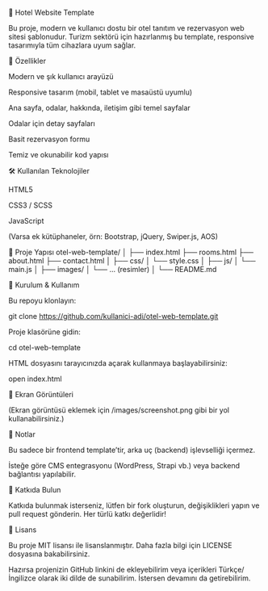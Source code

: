 🏨 Hotel Website Template

Bu proje, modern ve kullanıcı dostu bir otel tanıtım ve rezervasyon web sitesi şablonudur. Turizm sektörü için hazırlanmış bu template, responsive tasarımıyla tüm cihazlara uyum sağlar.

<!-- Eğer bir ekran görüntünüz varsa, bu satırı kullanın -->

🚀 Özellikler

Modern ve şık kullanıcı arayüzü

Responsive tasarım (mobil, tablet ve masaüstü uyumlu)

Ana sayfa, odalar, hakkında, iletişim gibi temel sayfalar

Odalar için detay sayfaları

Basit rezervasyon formu

Temiz ve okunabilir kod yapısı

🛠️ Kullanılan Teknolojiler

HTML5

CSS3 / SCSS

JavaScript

(Varsa ek kütüphaneler, örn: Bootstrap, jQuery, Swiper.js, AOS)

📂 Proje Yapısı
otel-web-template/
│
├── index.html
├── rooms.html
├── about.html
├── contact.html
│
├── css/
│   └── style.css
│
├── js/
│   └── main.js
│
├── images/
│   └── ... (resimler)
│
└── README.md

🔧 Kurulum & Kullanım

Bu repoyu klonlayın:

git clone https://github.com/kullanici-adi/otel-web-template.git


Proje klasörüne gidin:

cd otel-web-template


HTML dosyasını tarayıcınızda açarak kullanmaya başlayabilirsiniz:

open index.html

📸 Ekran Görüntüleri

(Ekran görüntüsü eklemek için /images/screenshot.png gibi bir yol kullanabilirsiniz.)

📌 Notlar

Bu sadece bir frontend template’tir, arka uç (backend) işlevselliği içermez.

İsteğe göre CMS entegrasyonu (WordPress, Strapi vb.) veya backend bağlantısı yapılabilir.

🤝 Katkıda Bulun

Katkıda bulunmak isterseniz, lütfen bir fork oluşturun, değişiklikleri yapın ve pull request gönderin. Her türlü katkı değerlidir!

📄 Lisans

Bu proje MIT lisansı ile lisanslanmıştır. Daha fazla bilgi için LICENSE dosyasına bakabilirsiniz.

Hazırsa projenizin GitHub linkini de ekleyebilirim veya içerikleri Türkçe/İngilizce olarak iki dilde de sunabilirim. İstersen devamını da getirebilirim.
